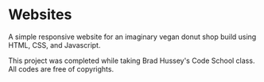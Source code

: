 # Websites
A simple responsive website for an imaginary vegan donut shop build using HTML, CSS, and Javascript.

This project was completed while taking Brad Hussey's Code School class. All codes are free of copyrights.
